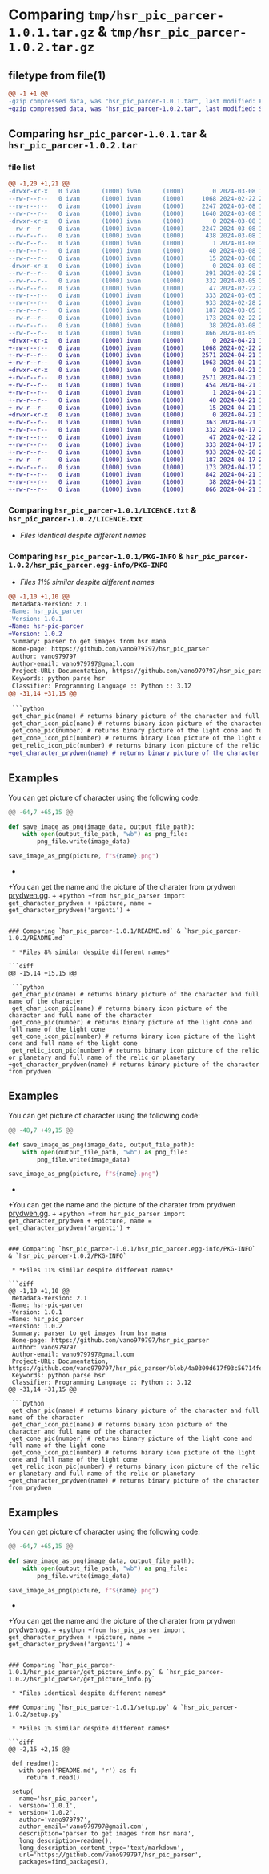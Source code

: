 # Comparing `tmp/hsr_pic_parcer-1.0.1.tar.gz` & `tmp/hsr_pic_parcer-1.0.2.tar.gz`

## filetype from file(1)

```diff
@@ -1 +1 @@
-gzip compressed data, was "hsr_pic_parcer-1.0.1.tar", last modified: Fri Mar  8 16:17:22 2024, max compression
+gzip compressed data, was "hsr_pic_parcer-1.0.2.tar", last modified: Sun Apr 21 14:13:19 2024, max compression
```

## Comparing `hsr_pic_parcer-1.0.1.tar` & `hsr_pic_parcer-1.0.2.tar`

### file list

```diff
@@ -1,20 +1,21 @@
-drwxr-xr-x   0 ivan      (1000) ivan      (1000)        0 2024-03-08 16:17:22.256353 hsr_pic_parcer-1.0.1/
--rw-r--r--   0 ivan      (1000) ivan      (1000)     1068 2024-02-22 20:53:45.000000 hsr_pic_parcer-1.0.1/LICENCE.txt
--rw-r--r--   0 ivan      (1000) ivan      (1000)     2247 2024-03-08 16:17:22.256353 hsr_pic_parcer-1.0.1/PKG-INFO
--rw-r--r--   0 ivan      (1000) ivan      (1000)     1640 2024-03-08 16:11:13.000000 hsr_pic_parcer-1.0.1/README.md
-drwxr-xr-x   0 ivan      (1000) ivan      (1000)        0 2024-03-08 16:17:22.254354 hsr_pic_parcer-1.0.1/hsr_pic_parcer.egg-info/
--rw-r--r--   0 ivan      (1000) ivan      (1000)     2247 2024-03-08 16:17:22.000000 hsr_pic_parcer-1.0.1/hsr_pic_parcer.egg-info/PKG-INFO
--rw-r--r--   0 ivan      (1000) ivan      (1000)      438 2024-03-08 16:17:22.000000 hsr_pic_parcer-1.0.1/hsr_pic_parcer.egg-info/SOURCES.txt
--rw-r--r--   0 ivan      (1000) ivan      (1000)        1 2024-03-08 16:17:22.000000 hsr_pic_parcer-1.0.1/hsr_pic_parcer.egg-info/dependency_links.txt
--rw-r--r--   0 ivan      (1000) ivan      (1000)       40 2024-03-08 16:17:22.000000 hsr_pic_parcer-1.0.1/hsr_pic_parcer.egg-info/requires.txt
--rw-r--r--   0 ivan      (1000) ivan      (1000)       15 2024-03-08 16:17:22.000000 hsr_pic_parcer-1.0.1/hsr_pic_parcer.egg-info/top_level.txt
-drwxr-xr-x   0 ivan      (1000) ivan      (1000)        0 2024-03-08 16:17:22.255354 hsr_pic_parcer-1.0.1/hsr_pic_parser/
--rw-r--r--   0 ivan      (1000) ivan      (1000)      291 2024-02-28 21:18:45.000000 hsr_pic_parcer-1.0.1/hsr_pic_parser/__init__.py
--rw-r--r--   0 ivan      (1000) ivan      (1000)      332 2024-03-05 13:14:37.000000 hsr_pic_parcer-1.0.1/hsr_pic_parser/character_picture.py
--rw-r--r--   0 ivan      (1000) ivan      (1000)       47 2024-02-22 20:53:45.000000 hsr_pic_parcer-1.0.1/hsr_pic_parser/cut_url.py
--rw-r--r--   0 ivan      (1000) ivan      (1000)      333 2024-03-05 13:14:37.000000 hsr_pic_parcer-1.0.1/hsr_pic_parser/get_cone.py
--rw-r--r--   0 ivan      (1000) ivan      (1000)      933 2024-02-28 22:09:16.000000 hsr_pic_parcer-1.0.1/hsr_pic_parser/get_picture_info.py
--rw-r--r--   0 ivan      (1000) ivan      (1000)      187 2024-03-05 13:14:37.000000 hsr_pic_parcer-1.0.1/hsr_pic_parser/get_relic.py
--rw-r--r--   0 ivan      (1000) ivan      (1000)      173 2024-02-22 21:10:53.000000 hsr_pic_parcer-1.0.1/hsr_pic_parser/picture_url.py
--rw-r--r--   0 ivan      (1000) ivan      (1000)       38 2024-03-08 16:17:22.256353 hsr_pic_parcer-1.0.1/setup.cfg
--rw-r--r--   0 ivan      (1000) ivan      (1000)      866 2024-03-05 13:17:56.000000 hsr_pic_parcer-1.0.1/setup.py
+drwxr-xr-x   0 ivan      (1000) ivan      (1000)        0 2024-04-21 14:13:19.033725 hsr_pic_parcer-1.0.2/
+-rw-r--r--   0 ivan      (1000) ivan      (1000)     1068 2024-02-22 20:53:45.000000 hsr_pic_parcer-1.0.2/LICENCE.txt
+-rw-r--r--   0 ivan      (1000) ivan      (1000)     2571 2024-04-21 14:13:19.032725 hsr_pic_parcer-1.0.2/PKG-INFO
+-rw-r--r--   0 ivan      (1000) ivan      (1000)     1963 2024-04-21 14:11:00.000000 hsr_pic_parcer-1.0.2/README.md
+drwxr-xr-x   0 ivan      (1000) ivan      (1000)        0 2024-04-21 14:13:19.031725 hsr_pic_parcer-1.0.2/hsr_pic_parcer.egg-info/
+-rw-r--r--   0 ivan      (1000) ivan      (1000)     2571 2024-04-21 14:13:18.000000 hsr_pic_parcer-1.0.2/hsr_pic_parcer.egg-info/PKG-INFO
+-rw-r--r--   0 ivan      (1000) ivan      (1000)      454 2024-04-21 14:13:18.000000 hsr_pic_parcer-1.0.2/hsr_pic_parcer.egg-info/SOURCES.txt
+-rw-r--r--   0 ivan      (1000) ivan      (1000)        1 2024-04-21 14:13:18.000000 hsr_pic_parcer-1.0.2/hsr_pic_parcer.egg-info/dependency_links.txt
+-rw-r--r--   0 ivan      (1000) ivan      (1000)       40 2024-04-21 14:13:18.000000 hsr_pic_parcer-1.0.2/hsr_pic_parcer.egg-info/requires.txt
+-rw-r--r--   0 ivan      (1000) ivan      (1000)       15 2024-04-21 14:13:18.000000 hsr_pic_parcer-1.0.2/hsr_pic_parcer.egg-info/top_level.txt
+drwxr-xr-x   0 ivan      (1000) ivan      (1000)        0 2024-04-21 14:13:19.032725 hsr_pic_parcer-1.0.2/hsr_pic_parser/
+-rw-r--r--   0 ivan      (1000) ivan      (1000)      363 2024-04-21 14:03:29.000000 hsr_pic_parcer-1.0.2/hsr_pic_parser/__init__.py
+-rw-r--r--   0 ivan      (1000) ivan      (1000)      332 2024-04-17 22:00:21.000000 hsr_pic_parcer-1.0.2/hsr_pic_parser/character_picture.py
+-rw-r--r--   0 ivan      (1000) ivan      (1000)       47 2024-02-22 20:53:45.000000 hsr_pic_parcer-1.0.2/hsr_pic_parser/cut_url.py
+-rw-r--r--   0 ivan      (1000) ivan      (1000)      333 2024-04-17 22:00:21.000000 hsr_pic_parcer-1.0.2/hsr_pic_parser/get_cone.py
+-rw-r--r--   0 ivan      (1000) ivan      (1000)      933 2024-02-28 22:09:16.000000 hsr_pic_parcer-1.0.2/hsr_pic_parser/get_picture_info.py
+-rw-r--r--   0 ivan      (1000) ivan      (1000)      187 2024-04-17 22:00:21.000000 hsr_pic_parcer-1.0.2/hsr_pic_parser/get_relic.py
+-rw-r--r--   0 ivan      (1000) ivan      (1000)      173 2024-04-17 22:00:21.000000 hsr_pic_parcer-1.0.2/hsr_pic_parser/picture_url.py
+-rw-r--r--   0 ivan      (1000) ivan      (1000)      842 2024-04-21 14:03:29.000000 hsr_pic_parcer-1.0.2/hsr_pic_parser/prydwen.py
+-rw-r--r--   0 ivan      (1000) ivan      (1000)       38 2024-04-21 14:13:19.033725 hsr_pic_parcer-1.0.2/setup.cfg
+-rw-r--r--   0 ivan      (1000) ivan      (1000)      866 2024-04-21 14:13:13.000000 hsr_pic_parcer-1.0.2/setup.py
```

### Comparing `hsr_pic_parcer-1.0.1/LICENCE.txt` & `hsr_pic_parcer-1.0.2/LICENCE.txt`

 * *Files identical despite different names*

### Comparing `hsr_pic_parcer-1.0.1/PKG-INFO` & `hsr_pic_parcer-1.0.2/hsr_pic_parcer.egg-info/PKG-INFO`

 * *Files 11% similar despite different names*

```diff
@@ -1,10 +1,10 @@
 Metadata-Version: 2.1
-Name: hsr_pic_parcer
-Version: 1.0.1
+Name: hsr-pic-parcer
+Version: 1.0.2
 Summary: parser to get images from hsr mana
 Home-page: https://github.com/vano979797/hsr_pic_parser
 Author: vano979797
 Author-email: vano979797@gmail.com
 Project-URL: Documentation, https://github.com/vano979797/hsr_pic_parser/blob/4a0309d617f93c56714fe206753119f690109219/README.md
 Keywords: python parse hsr
 Classifier: Programming Language :: Python :: 3.12
@@ -31,14 +31,15 @@
 
 ```python
 get_char_pic(name) # returns binary picture of the character and full name of the character
 get_char_icon_pic(name) # returns binary icon picture of the character and full name of the character
 get_cone_pic(number) # returns binary picture of the light cone and full name of the light cone
 get_cone_icon_pic(number) # returns binary icon picture of the light cone and full name of the light cone
 get_relic_icon_pic(number) # returns binary icon picture of the relic or planetary and full name of the relic or planetary
+get_character_prydwen(name) # returns binary picture of the character from prydwen
 ```
 
 ## Examples
 
 You can get picture of character using the following code:
 
 ```python
@@ -64,7 +65,15 @@
 
 def save_image_as_png(image_data, output_file_path):
     with open(output_file_path, "wb") as png_file:
         png_file.write(image_data)
 
 save_image_as_png(picture, f"${name}.png")
 ```
+
+You can get the name and the picture of the charater from prydwen [prydwen.gg](https://www.prydwen.gg/star-rail/characters/).
+
+```python
+from hsr_pic_parser import get_character_prydwen
+
+picture, name = get_character_prydwen('argenti')
+```
```

### Comparing `hsr_pic_parcer-1.0.1/README.md` & `hsr_pic_parcer-1.0.2/README.md`

 * *Files 8% similar despite different names*

```diff
@@ -15,14 +15,15 @@
 
 ```python
 get_char_pic(name) # returns binary picture of the character and full name of the character
 get_char_icon_pic(name) # returns binary icon picture of the character and full name of the character
 get_cone_pic(number) # returns binary picture of the light cone and full name of the light cone
 get_cone_icon_pic(number) # returns binary icon picture of the light cone and full name of the light cone
 get_relic_icon_pic(number) # returns binary icon picture of the relic or planetary and full name of the relic or planetary
+get_character_prydwen(name) # returns binary picture of the character from prydwen
 ```
 
 ## Examples
 
 You can get picture of character using the following code:
 
 ```python
@@ -48,7 +49,15 @@
 
 def save_image_as_png(image_data, output_file_path):
     with open(output_file_path, "wb") as png_file:
         png_file.write(image_data)
 
 save_image_as_png(picture, f"${name}.png")
 ```
+
+You can get the name and the picture of the charater from prydwen [prydwen.gg](https://www.prydwen.gg/star-rail/characters/).
+
+```python
+from hsr_pic_parser import get_character_prydwen
+
+picture, name = get_character_prydwen('argenti')
+```
```

### Comparing `hsr_pic_parcer-1.0.1/hsr_pic_parcer.egg-info/PKG-INFO` & `hsr_pic_parcer-1.0.2/PKG-INFO`

 * *Files 11% similar despite different names*

```diff
@@ -1,10 +1,10 @@
 Metadata-Version: 2.1
-Name: hsr-pic-parcer
-Version: 1.0.1
+Name: hsr_pic_parcer
+Version: 1.0.2
 Summary: parser to get images from hsr mana
 Home-page: https://github.com/vano979797/hsr_pic_parser
 Author: vano979797
 Author-email: vano979797@gmail.com
 Project-URL: Documentation, https://github.com/vano979797/hsr_pic_parser/blob/4a0309d617f93c56714fe206753119f690109219/README.md
 Keywords: python parse hsr
 Classifier: Programming Language :: Python :: 3.12
@@ -31,14 +31,15 @@
 
 ```python
 get_char_pic(name) # returns binary picture of the character and full name of the character
 get_char_icon_pic(name) # returns binary icon picture of the character and full name of the character
 get_cone_pic(number) # returns binary picture of the light cone and full name of the light cone
 get_cone_icon_pic(number) # returns binary icon picture of the light cone and full name of the light cone
 get_relic_icon_pic(number) # returns binary icon picture of the relic or planetary and full name of the relic or planetary
+get_character_prydwen(name) # returns binary picture of the character from prydwen
 ```
 
 ## Examples
 
 You can get picture of character using the following code:
 
 ```python
@@ -64,7 +65,15 @@
 
 def save_image_as_png(image_data, output_file_path):
     with open(output_file_path, "wb") as png_file:
         png_file.write(image_data)
 
 save_image_as_png(picture, f"${name}.png")
 ```
+
+You can get the name and the picture of the charater from prydwen [prydwen.gg](https://www.prydwen.gg/star-rail/characters/).
+
+```python
+from hsr_pic_parser import get_character_prydwen
+
+picture, name = get_character_prydwen('argenti')
+```
```

### Comparing `hsr_pic_parcer-1.0.1/hsr_pic_parser/get_picture_info.py` & `hsr_pic_parcer-1.0.2/hsr_pic_parser/get_picture_info.py`

 * *Files identical despite different names*

### Comparing `hsr_pic_parcer-1.0.1/setup.py` & `hsr_pic_parcer-1.0.2/setup.py`

 * *Files 1% similar despite different names*

```diff
@@ -2,15 +2,15 @@
 
 def readme():
   with open('README.md', 'r') as f:
     return f.read()
 
 setup(
   name='hsr_pic_parcer',
-  version='1.0.1',
+  version='1.0.2',
   author='vano979797',
   author_email='vano979797@gmail.com',
   description='parser to get images from hsr mana',
   long_description=readme(),
   long_description_content_type='text/markdown',
   url='https://github.com/vano979797/hsr_pic_parser',
   packages=find_packages(),
```

